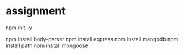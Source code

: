 # assignment

npm init -y

npm install body-parser
npm install express
npm install mangodb
npm install path
npm install mongoose
